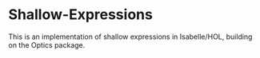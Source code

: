 # Shallow-Expressions

This is an implementation of shallow expressions in Isabelle/HOL, building on the Optics package.
